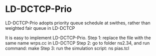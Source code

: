 # LD-DCTCP-Prio
LD-DCTCP-Prio adopts priority queue schedule at swithes, rather than weighted fair queue in LD-DCTCP

It is easy to implement LD-DCTCP-Prio.
Step 1:  replace the file with the same name wrps.cc  in LD-DCTCP
Step 2:  go to folder ns2.34, and run command:   make
Step 3:  run the simulation script:   ns pias.tcl
